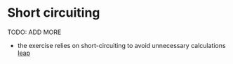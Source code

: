 # Short circuiting

TODO: ADD MORE

- the exercise relies on short-circuiting to avoid unnecessary calculations [leap](../exercise-concepts/leap.md)
